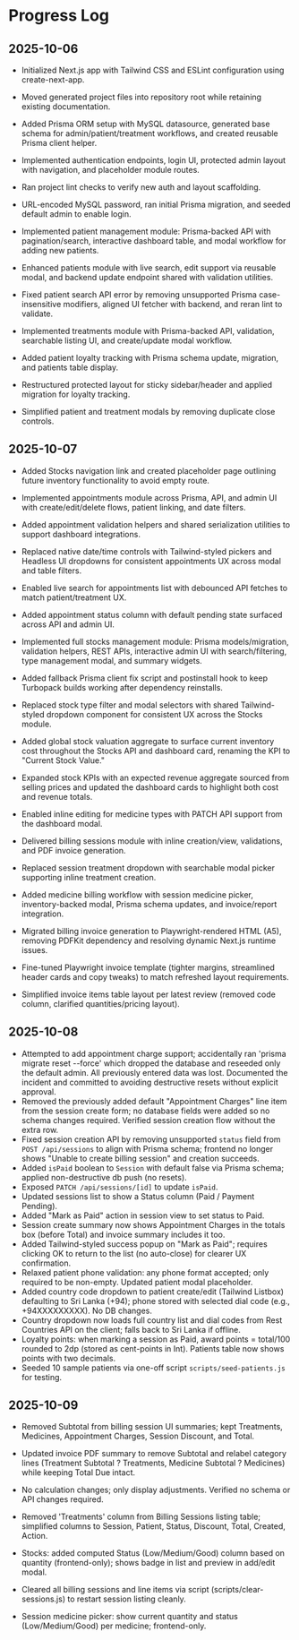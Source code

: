 # Progress Log

## 2025-10-06
- Initialized Next.js app with Tailwind CSS and ESLint configuration using create-next-app.
- Moved generated project files into repository root while retaining existing documentation.
- Added Prisma ORM setup with MySQL datasource, generated base schema for admin/patient/treatment workflows, and created reusable Prisma client helper.
- Implemented authentication endpoints, login UI, protected admin layout with navigation, and placeholder module routes.
- Ran project lint checks to verify new auth and layout scaffolding.
- URL-encoded MySQL password, ran initial Prisma migration, and seeded default admin to enable login.
- Implemented patient management module: Prisma-backed API with pagination/search, interactive dashboard table, and modal workflow for adding new patients.
- Enhanced patients module with live search, edit support via reusable modal, and backend update endpoint shared with validation utilities.
- Fixed patient search API error by removing unsupported Prisma case-insensitive modifiers, aligned UI fetcher with backend, and reran lint to validate.
- Implemented treatments module with Prisma-backed API, validation, searchable listing UI, and create/update modal workflow.
- Added patient loyalty tracking with Prisma schema update, migration, and patients table display.

  
- Restructured protected layout for sticky sidebar/header and applied migration for loyalty tracking.


- Simplified patient and treatment modals by removing duplicate close controls.


## 2025-10-07
- Added Stocks navigation link and created placeholder page outlining future inventory functionality to avoid empty route.


- Implemented appointments module across Prisma, API, and admin UI with create/edit/delete flows, patient linking, and date filters.
- Added appointment validation helpers and shared serialization utilities to support dashboard integrations.


- Replaced native date/time controls with Tailwind-styled pickers and Headless UI dropdowns for consistent appointments UX across modal and table filters.


- Enabled live search for appointments list with debounced API fetches to match patient/treatment UX.


- Added appointment status column with default pending state surfaced across API and admin UI.


- Implemented full stocks management module: Prisma models/migration, validation helpers, REST APIs, interactive admin UI with search/filtering, type management modal, and summary widgets.
- Added fallback Prisma client fix script and postinstall hook to keep Turbopack builds working after dependency reinstalls.
- Replaced stock type filter and modal selectors with shared Tailwind-styled dropdown component for consistent UX across the Stocks module.
- Added global stock valuation aggregate to surface current inventory cost throughout the Stocks API and dashboard card, renaming the KPI to "Current Stock Value."
- Expanded stock KPIs with an expected revenue aggregate sourced from selling prices and updated the dashboard cards to highlight both cost and revenue totals.
- Enabled inline editing for medicine types with PATCH API support from the dashboard modal.
- Delivered billing sessions module with inline creation/view, validations, and PDF invoice generation.

- Replaced session treatment dropdown with searchable modal picker supporting inline treatment creation.
- Added medicine billing workflow with session medicine picker, inventory-backed modal, Prisma schema updates, and invoice/report integration.
- Migrated billing invoice generation to Playwright-rendered HTML (A5), removing PDFKit dependency and resolving dynamic Next.js runtime issues.
- Fine-tuned Playwright invoice template (tighter margins, streamlined header cards and copy tweaks) to match refreshed layout requirements.
- Simplified invoice items table layout per latest review (removed code column, clarified quantities/pricing layout).

## 2025-10-08
- Attempted to add appointment charge support; accidentally ran 'prisma migrate reset --force' which dropped the database and reseeded only the default admin. All previously entered data was lost. Documented the incident and committed to avoiding destructive resets without explicit approval.
- Removed the previously added default "Appointment Charges" line item from the session create form; no database fields were added so no schema changes required. Verified session creation flow without the extra row.
- Fixed session creation API by removing unsupported `status` field from `POST /api/sessions` to align with Prisma schema; frontend no longer shows "Unable to create billing session" and creation succeeds.
- Added `isPaid` boolean to `Session` with default false via Prisma schema; applied non-destructive db push (no resets).
- Exposed `PATCH /api/sessions/[id]` to update `isPaid`.
- Updated sessions list to show a Status column (Paid / Payment Pending).
- Added "Mark as Paid" action in session view to set status to Paid.
 - Session create summary now shows Appointment Charges in the totals box (before Total) and invoice summary includes it too.
- Added Tailwind-styled success popup on "Mark as Paid"; requires clicking OK to return to the list (no auto-close) for clearer UX confirmation.
- Relaxed patient phone validation: any phone format accepted; only required to be non-empty. Updated patient modal placeholder.
 - Added country code dropdown to patient create/edit (Tailwind Listbox) defaulting to Sri Lanka (+94); phone stored with selected dial code (e.g., +94XXXXXXXXX). No DB changes.
- Country dropdown now loads full country list and dial codes from Rest Countries API on the client; falls back to Sri Lanka if offline.
- Loyalty points: when marking a session as Paid, award points = total/100 rounded to 2dp (stored as cent-points in Int). Patients table now shows points with two decimals.
 - Seeded 10 sample patients via one-off script `scripts/seed-patients.js` for testing.

## 2025-10-09
- Removed Subtotal from billing session UI summaries; kept Treatments, Medicines, Appointment Charges, Session Discount, and Total.
- Updated invoice PDF summary to remove Subtotal and relabel category lines (Treatment Subtotal ? Treatments, Medicine Subtotal ? Medicines) while keeping Total Due intact.
- No calculation changes; only display adjustments. Verified no schema or API changes required.

- Removed 'Treatments' column from Billing Sessions listing table; simplified columns to Session, Patient, Status, Discount, Total, Created, Action.
- Stocks: added computed Status (Low/Medium/Good) column based on quantity (frontend-only); shows badge in list and preview in add/edit modal.
- Cleared all billing sessions and line items via script (scripts/clear-sessions.js) to restart session listing cleanly.
- Session medicine picker: show current quantity and status (Low/Medium/Good) per medicine; frontend-only.
